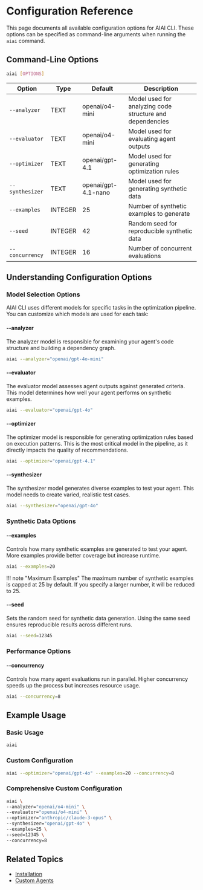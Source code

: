 # Configuration Reference

This page documents all available configuration options for AIAI CLI. These options can be specified as command-line arguments when running the `aiai` command.

## Command-Line Options

```bash
aiai [OPTIONS]
```

| Option          | Type    | Default             | Description                                              |
| --------------- | ------- | ------------------- | -------------------------------------------------------- |
| `--analyzer`    | TEXT    | openai/o4-mini      | Model used for analyzing code structure and dependencies |
| `--evaluator`   | TEXT    | openai/o4-mini      | Model used for evaluating agent outputs                  |
| `--optimizer`   | TEXT    | openai/gpt-4.1      | Model used for generating optimization rules             |
| `--synthesizer` | TEXT    | openai/gpt-4.1-nano | Model used for generating synthetic data                 |
| `--examples`    | INTEGER | 25                  | Number of synthetic examples to generate                 |
| `--seed`        | INTEGER | 42                  | Random seed for reproducible synthetic data              |
| `--concurrency` | INTEGER | 16                  | Number of concurrent evaluations                         |

## Understanding Configuration Options

### Model Selection Options

AIAI CLI uses different models for specific tasks in the optimization pipeline. You can customize which models are used for each task:

#### --analyzer

The analyzer model is responsible for examining your agent's code structure and building a dependency graph.

```bash
aiai --analyzer="openai/gpt-4o-mini"
```

#### --evaluator

The evaluator model assesses agent outputs against generated criteria. This model determines how well your agent performs on synthetic examples.

```bash
aiai --evaluator="openai/gpt-4o"
```

#### --optimizer

The optimizer model is responsible for generating optimization rules based on execution patterns. This is the most critical model in the pipeline, as it directly impacts the quality of recommendations.

```bash
aiai --optimizer="openai/gpt-4.1"
```

#### --synthesizer

The synthesizer model generates diverse examples to test your agent. This model needs to create varied, realistic test cases.

```bash
aiai --synthesizer="openai/gpt-4o"
```

### Synthetic Data Options

#### --examples

Controls how many synthetic examples are generated to test your agent. More examples provide better coverage but increase runtime.

```bash
aiai --examples=20
```

!!! note "Maximum Examples"
    The maximum number of synthetic examples is capped at 25 by default. If you specify a larger number, it will be reduced to 25.

#### --seed

Sets the random seed for synthetic data generation. Using the same seed ensures reproducible results across different runs.

```bash
aiai --seed=12345
```

### Performance Options

#### --concurrency

Controls how many agent evaluations run in parallel. Higher concurrency speeds up the process but increases resource usage.

```bash
aiai --concurrency=8
```

## Example Usage

### Basic Usage

```bash
aiai
```

### Custom Configuration

```bash
aiai --optimizer="openai/gpt-4o" --examples=20 --concurrency=8
```

### Comprehensive Custom Configuration

```bash
aiai \
--analyzer="openai/o4-mini" \
--evaluator="openai/o4-mini" \
--optimizer="anthropic/claude-3-opus" \
--synthesizer="openai/gpt-4o" \
--examples=25 \
--seed=12345 \
--concurrency=8
```

## Related Topics

- [Installation](../getting-started/getting-started.md)
- [Custom Agents](../examples/custom-agents.md)

